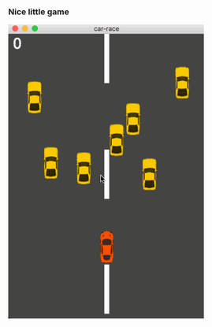 ### Nice little game

![Gameplay](https://github.com/AnshulMalik/parium/raw/master/img/gameplay.gif)